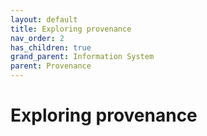 ```yaml
---
layout: default
title: Exploring provenance
nav_order: 2
has_children: true
grand_parent: Information System
parent: Provenance
---
```

# Exploring provenance
